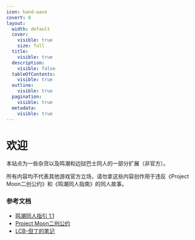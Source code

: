 ```yaml
---
icon: hand-wave
coverY: 0
layout:
  width: default
  cover:
    visible: true
    size: full
  title:
    visible: true
  description:
    visible: false
  tableOfContents:
    visible: true
  outline:
    visible: true
  pagination:
    visible: true
  metadata:
    visible: true
---
```


# 欢迎

本站点为一些杂货以及鸣潮和边狱巴士同人的一部分扩展（非官方）。

所有内容均不代表其他游戏官方立场，请勿拿这些内容创作用于违反《Project Moon二创公约》和《鸣潮同人指南》的同人故事。

### 参考文档

* [鸣潮同人指引 1.1](https://bilibili.com/read/cv43346710)
* [Project Moon二创公约](https://limbuscompany.huijiwiki.com/wiki/%E6%9C%88%E8%AE%A1%E4%BA%8C%E5%88%9B%E5%85%AC%E7%BA%A6)
* [LCB-但丁的笔记](https://limbuscompany.huijiwiki.com/wiki/%E4%BD%86%E4%B8%81%E7%AC%94%E8%AE%B0)
